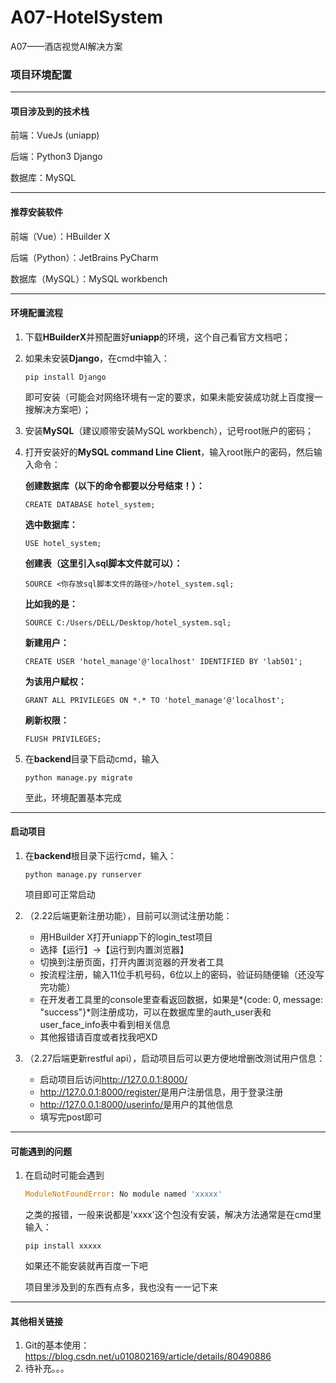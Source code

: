 # A07-HotelSystem
A07——酒店视觉AI解决方案



### 项目环境配置

------

#### 项目涉及到的技术栈

前端：VueJs (uniapp)

后端：Python3 Django

数据库：MySQL

-----

#### 推荐安装软件

前端（Vue）：HBuilder X

后端（Python）：JetBrains PyCharm 

数据库（MySQL）：MySQL workbench

------

#### 环境配置流程

1. 下载**HBuilderX**并预配置好**uniapp**的环境，这个自己看官方文档吧；

2. 如果未安装**Django**，在cmd中输入：

   ```
   pip install Django
   ```

   即可安装（可能会对网络环境有一定的要求，如果未能安装成功就上百度搜一搜解决方案吧）；

3. 安装**MySQL**（建议顺带安装MySQL workbench），记号root账户的密码；

4. 打开安装好的**MySQL command Line Client**，输入root账户的密码，然后输入命令：

   **创建数据库（以下的命令都要以分号结束！）：**

   ```mysql
   CREATE DATABASE hotel_system;
   ```

   **选中数据库：**

   ```mysql
   USE hotel_system;
   ```

   **创建表（这里引入sql脚本文件就可以）：**

   ```MYSQL
   SOURCE <你存放sql脚本文件的路径>/hotel_system.sql;
   ```

   **比如我的是：**

   ```mysql
   SOURCE C:/Users/DELL/Desktop/hotel_system.sql;
   ```

   **新建用户：**

   ```mysql
   CREATE USER 'hotel_manage'@'localhost' IDENTIFIED BY 'lab501';
   ```

   **为该用户赋权：**

   ```mysql
   GRANT ALL PRIVILEGES ON *.* TO 'hotel_manage'@'localhost';
   ```

   **刷新权限：**

   ```mysql
   FLUSH PRIVILEGES;
   ```

5. 在**backend**目录下启动cmd，输入

   ```shell
   python manage.py migrate
   ```

   至此，环境配置基本完成

------

#### 启动项目

1. 在**backend**根目录下运行cmd，输入：

   ```shell
   python manage.py runserver
   ```

   项目即可正常启动
   
2. （2.22后端更新注册功能），目前可以测试注册功能：

   * 用HBuilder X打开uniapp下的login_test项目
   * 选择【运行】→【运行到内置浏览器】
   * 切换到注册页面，打开内置浏览器的开发者工具
   * 按流程注册，输入11位手机号码，6位以上的密码，验证码随便输（还没写完功能）
   * 在开发者工具里的console里查看返回数据，如果是*{code: 0, message: "success"}*则注册成功，可以在数据库里的auth_user表和user_face_info表中看到相关信息
   * 其他报错请百度或者找我吧XD
   
3. （2.27后端更新restful api），启动项目后可以更方便地增删改测试用户信息：

   * 启动项目后访问<http://127.0.0.1:8000/>
   * <http://127.0.0.1:8000/register/>是用户注册信息，用于登录注册
   * <http://127.0.0.1:8000/userinfo/>是用户的其他信息
   * 填写完post即可

---

#### 可能遇到的问题

1. 在启动时可能会遇到

   ```python
   ModuleNotFoundError: No module named 'xxxxx'
   ```

   之类的报错，一般来说都是'xxxx'这个包没有安装，解决方法通常是在cmd里输入：

   ```shell
   pip install xxxxx
   ```

   如果还不能安装就再百度一下吧

   项目里涉及到的东西有点多，我也没有一一记下来

----

#### 其他相关链接

1. Git的基本使用：<https://blog.csdn.net/u010802169/article/details/80490886>
2. 待补充。。。